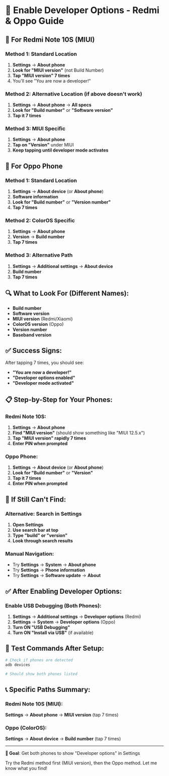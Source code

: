 # 🔧 Enable Developer Options - Redmi & Oppo Guide

## 📱 For Redmi Note 10S (MIUI)

### Method 1: Standard Location
1. **Settings** → **About phone**
2. **Look for "MIUI version"** (not Build Number)
3. **Tap "MIUI version" 7 times**
4. You'll see "You are now a developer!"

### Method 2: Alternative Location (if above doesn't work)
1. **Settings** → **About phone** → **All specs**
2. **Look for "Build number"** or **"Software version"**
3. **Tap it 7 times**

### Method 3: MIUI Specific
1. **Settings** → **About phone**
2. **Tap on "Version"** under MIUI
3. **Keep tapping until developer mode activates**

## 📱 For Oppo Phone

### Method 1: Standard Location
1. **Settings** → **About device** (or **About phone**)
2. **Software information**
3. **Look for "Build number"** or **"Version number"**
4. **Tap 7 times**

### Method 2: ColorOS Specific
1. **Settings** → **About phone**
2. **Version** → **Build number**
3. **Tap 7 times**

### Method 3: Alternative Path
1. **Settings** → **Additional settings** → **About device**
2. **Build number**
3. **Tap 7 times**

## 🔍 What to Look For (Different Names):

- **Build number**
- **Software version** 
- **MIUI version** (Redmi/Xiaomi)
- **ColorOS version** (Oppo)
- **Version number**
- **Baseband version**

## ✅ Success Signs:

After tapping 7 times, you should see:
- **"You are now a developer!"**
- **"Developer options enabled"**
- **"Developer mode activated"**

## 📋 Step-by-Step for Your Phones:

### Redmi Note 10S:
1. **Settings** → **About phone**
2. **Find "MIUI version"** (should show something like "MIUI 12.5.x")
3. **Tap "MIUI version" rapidly 7 times**
4. **Enter PIN when prompted**

### Oppo Phone:
1. **Settings** → **About device** (or **About phone**)
2. **Look for "Build number"** or **"Version"**
3. **Tap it 7 times**
4. **Enter PIN when prompted**

## 🚨 If Still Can't Find:

### Alternative: Search in Settings
1. **Open Settings**
2. **Use search bar at top**
3. **Type "build" or "version"**
4. **Look through search results**

### Manual Navigation:
- Try **Settings** → **System** → **About phone**
- Try **Settings** → **Phone information**
- Try **Settings** → **Software update** → **About**

## ✅ After Enabling Developer Options:

### Enable USB Debugging (Both Phones):
1. **Settings** → **Additional settings** → **Developer options** (Redmi)
2. **Settings** → **System** → **Developer options** (Oppo)
3. **Turn ON "USB Debugging"**
4. **Turn ON "Install via USB"** (if available)

## 🔄 Test Commands After Setup:

```bash
# Check if phones are detected
adb devices

# Should show both phones listed
```

## 📞 Specific Paths Summary:

### Redmi Note 10S (MIUI):
**Settings** → **About phone** → **MIUI version** (tap 7 times)

### Oppo (ColorOS):
**Settings** → **About device** → **Build number** (tap 7 times)

---

**🎯 Goal**: Get both phones to show "Developer options" in Settings

Try the Redmi method first (MIUI version), then the Oppo method. Let me know what you find!
